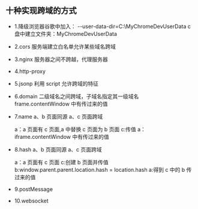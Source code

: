 ## 十种实现跨域的方式

* 1.降级浏览器谷歌中加入：
  --user-data-dir=C:\MyChromeDevUserData
  c 盘中建立文件夹：MyChromeDevUserData

* 2.cors
  服务端建立白名单允许某些域名跨域

* 3.nginx
  服务器之间不跨越，代理服务器

* 4.http-proxy

* 5.jsonp
  利用 script 允许跨域的特征

* 6.domain
  二级域名之间跨域，子域名指定其一级域名
  frame.contentWindow 中有传过来的值

* 7.name
  a、b 页面同源
  a、c 页面跨域

  a：a 页面有 c 页面,a 中替换 c 页面为 b 页面
  c:传值
  a：iframe.contentWindow 中有传过来的值

* 8.hash
  a、b 页面同源
  a、c 页面跨域

  a：a 页面有 c 页面
  c:创建 b 页面并传值
  b:window.parent.parent.location.hash = location.hash
  a:得到 c 中的 b 传过来的值

* 9.postMessage

- 10.websocket

